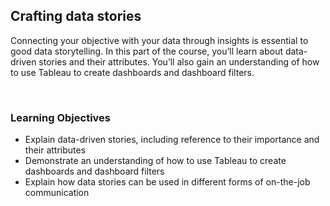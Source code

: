 ## Crafting data stories

Connecting your objective with your data through insights is essential to good data storytelling. In this part of the course, you’ll learn about data-driven stories and their attributes. You’ll also gain an understanding of how to use Tableau to create dashboards and dashboard filters.

&nbsp;

### Learning Objectives

* Explain data-driven stories, including reference to their importance and their attributes
* Demonstrate an understanding of how to use Tableau to create dashboards and dashboard filters
* Explain how data stories can be used in different forms of on-the-job communication